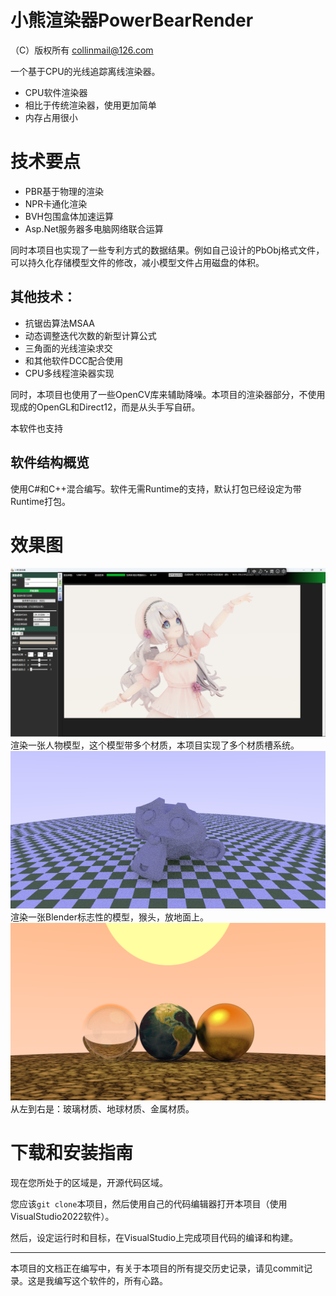 # 小熊渲染器PowerBearRender
（C）版权所有 collinmail@126.com

一个基于CPU的光线追踪离线渲染器。

* CPU软件渲染器
* 相比于传统渲染器，使用更加简单
* 内存占用很小

# 技术要点
* PBR基于物理的渲染
* NPR卡通化渲染
* BVH包围盒体加速运算
* Asp.Net服务器多电脑网络联合运算

同时本项目也实现了一些专利方式的数据结果。例如自己设计的PbObj格式文件，可以持久化存储模型文件的修改，减小模型文件占用磁盘的体积。

## 其他技术：
* 抗锯齿算法MSAA
* 动态调整迭代次数的新型计算公式
* 三角面的光线渲染求交
* 和其他软件DCC配合使用
* CPU多线程渲染器实现

同时，本项目也使用了一些OpenCV库来辅助降噪。本项目的渲染器部分，不使用现成的OpenGL和Direct12，而是从头手写自研。

本软件也支持

## 软件结构概览
使用C#和C++混合编写。软件无需Runtime的支持，默认打包已经设定为带Runtime打包。
# 效果图
![Alt text](Docs/Images/%E8%8A%AD%E8%95%BE%E8%88%9E%E5%A5%B3%E5%AD%A9%E4%B8%AD%E9%97%B4%E5%9B%BE.png)
渲染一张人物模型，这个模型带多个材质，本项目实现了多个材质槽系统。
![Alt text](Docs/Images/%E5%96%89%E5%A4%B4.png)
渲染一张Blender标志性的模型，猴头，放地面上。
![Alt text](Docs/Images/%E5%B0%8F%E7%90%83%E4%BB%AC%E7%9A%84%E6%99%9A%E9%9C%9E.png)
从左到右是：玻璃材质、地球材质、金属材质。
# 下载和安装指南
现在您所处于的区域是，开源代码区域。

您应该`git clone`本项目，然后使用自己的代码编辑器打开本项目（使用VisualStudio2022软件）。

然后，设定运行时和目标，在VisualStudio上完成项目代码的编译和构建。


---
本项目的文档正在编写中，有关于本项目的所有提交历史记录，请见commit记录。这是我编写这个软件的，所有心路。